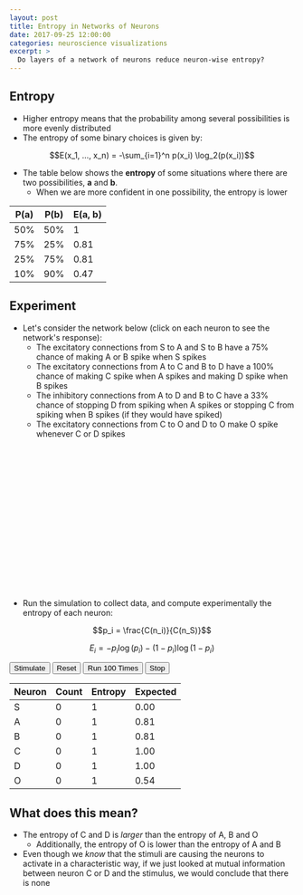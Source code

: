```yaml
---
layout: post
title: Entropy in Networks of Neurons
date: 2017-09-25 12:00:00
categories: neuroscience visualizations
excerpt: >
  Do layers of a network of neurons reduce neuron-wise entropy?
---
```


<script src="{{ site.cdn.mathjax }}"></script>
<script defer src="{{ site.cdn.d3js }}"></script>

<style>
#dummy-circuit {
  width: 50vw;
  height: 25vw;
}
</style>

## Entropy

- Higher entropy means that the probability among several possibilities is more evenly distributed
- The entropy of some binary choices is given by:

$$E(x_1, ..., x_n) = -\sum_{i=1}^n p(x_i) \log_2(p(x_i))$$

- The table below shows the **entropy** of some situations where there are two possibilities, **a** and **b**.
  - When we are more confident in one possibility, the entropy is lower

<table class="table table-hover">
  <thead>
    <tr>
      <th>P(a)</th>
      <th>P(b)</th>
      <th>E(a, b)</th>
    </tr>
  </thead>
  <tbody>
    <tr>
      <td>50%</td>
      <td>50%</td>
      <td>1</td>
    </tr>
    <tr>
      <td>75%</td>
      <td>25%</td>
      <td>0.81</td>
    </tr>
    <tr>
      <td>25%</td>
      <td>75%</td>
      <td>0.81</td>
    </tr>
    <tr>
      <td>10%</td>
      <td>90%</td>
      <td>0.47</td>
    </tr>
  </tbody>
</table>

## Experiment

- Let's consider the network below (click on each neuron to see the network's response):
  - The excitatory connections from S to A and S to B have a 75% chance of making A or B spike when S spikes
  - The excitatory connections from A to C and B to D have a 100% chance of making C spike when A spikes and making D spike when B spikes
  - The inhibitory connections from A to D and B to C have a 33% chance of stopping D from spiking when A spikes or stopping C from spiking when B spikes (if they would have spiked)
  - The excitatory connections from C to O and D to O make O spike whenever C or D spikes

<svg viewBox="0 0 200 100" class="center-block img-thumbnail no-select" id="dummy-circuit" style="margin-bottom: 1em;"></svg>
<script defer src="/assets/posts/entropy/dummy.js"></script>

- Run the simulation to collect data, and compute experimentally the entropy of each neuron:

$$p_i = \frac{C(n_i)}{C(n_S)}$$

$$E_i = -p_i \log(p_i) - (1 - p_i) \log(1 - p_i)$$

<div class="btn-group" role="group">
  <button type="button" class="btn btn-default" id="dummy-stim">Stimulate</button>
  <button type="button" class="btn btn-default" id="dummy-reset">Reset</button>
  <button type="button" class="btn btn-default" id="dummy-run-100">Run 100 Times</button>
  <button type="button" class="btn btn-default" id="dummy-stop-run">Stop</button>
</div>

<table class="table table-hover" id="dummy-table">
  <thead>
    <tr>
      <th>Neuron</th>
      <th>Count</th>
      <th>Entropy</th>
      <th>Expected</th>
    </tr>
  </thead>
  <tbody>
    <tr>
      <td>S</td>
      <td id="s-count">0</td>
      <td id="s-entropy">1</td>
      <td>0.00</td>
    </tr>
    <tr>
      <td>A</td>
      <td id="a-count">0</td>
      <td id="a-entropy">1</td>
      <td>0.81</td>
    </tr>
    <tr>
      <td>B</td>
      <td id="b-count">0</td>
      <td id="b-entropy">1</td>
      <td>0.81</td>
    </tr>
    <tr>
      <td>C</td>
      <td id="c-count">0</td>
      <td id="c-entropy">1</td>
      <td>1.00</td>
    </tr>
    <tr>
      <td>D</td>
      <td id="d-count">0</td>
      <td id="d-entropy">1</td>
      <td>1.00</td>
    </tr>
    <tr>
      <td>O</td>
      <td id="o-count">0</td>
      <td id="o-entropy">1</td>
      <td>0.54</td>
    </tr>
  </tbody>
</table>

## What does this mean?

- The entropy of C and D is *larger* than the entropy of A, B and O
  - Additionally, the entropy of O is lower than the entropy of A and B
- Even though we *know* that the stimuli are causing the neurons to activate in a characteristic way, if we just looked at mutual information between neuron C or D and the stimulus, we would conclude that there is none
